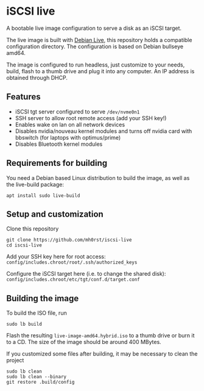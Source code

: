 # iSCSI live

A bootable live image configuration to serve a disk as an iSCSI target.

The live image is built with [Debian Live](https://live-team.pages.debian.net/live-manual/html/live-manual/index.en.html), this repository holds a compatible configuration directory. The configuration is based on Debian bullseye amd64.

The image is configured to run headless, just customize to your needs, build, flash to a thumb drive and plug it into any computer. An IP address is obtained through DHCP.

## Features

* iSCSI tgt server configured to serve `/dev/nvme0n1`
* SSH server to allow root remote access (add your SSH key!)
* Enables wake on lan on all network devices
* Disables nvidia/nouveau kernel modules and turns off nvidia card with bbswitch (for laptops with optimus/prime)
* Disables Bluetooth kernel modules

## Requirements for building

You need a Debian based Linux distribution to build the image, as well as the live-build package:

	apt install sudo live-build

## Setup and customization

Clone this repository

	git clone https://github.com/mh0rst/iscsi-live
	cd iscsi-live

Add your SSH key here for root access: `config/includes.chroot/root/.ssh/authorized_keys`

Configure the iSCSI target here (i.e. to change the shared disk): `config/includes.chroot/etc/tgt/conf.d/target.conf`

## Building the image

To build the ISO file, run

	sudo lb build

Flash the resulting `live-image-amd64.hybrid.iso` to a thumb drive or burn it to a CD. The size of the image should be around 400 MBytes.

If you customized some files after building, it may be necessary to clean the project

	sudo lb clean
	sudo lb clean --binary
	git restore .build/config
